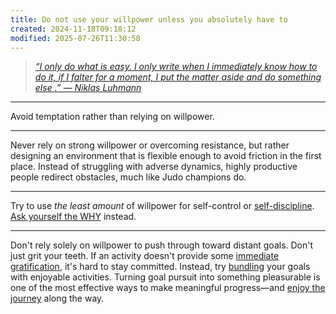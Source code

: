 ```yaml
---
title: Do not use your willpower unless you absolutely have to
created: 2024-11-18T09:18:12
modified: 2025-07-26T11:30:58
---
```


> _[“I only do what is easy. I only write when I immediately know how to do it, if I falter for a moment, I put the matter aside and do something else .” — Niklas Luhmann](https://www.soenkeahrens.de/en/takesmartnotes)_

---

Avoid temptation rather than relying on willpower.

---

Never rely on strong willpower or overcoming resistance, but rather designing an environment that is flexible enough to avoid friction in the first place. Instead of struggling with adverse dynamics, highly productive people redirect obstacles, much like Judo champions do.

---

Try to use _the least amount_ of willpower for self-control or [self-discipline](discipline-equals-freedom.md). [Ask yourself the WHY](Why%20We%20Exist.md) instead.

---

Don't rely solely on willpower to push through toward distant goals. Don't just grit your teeth. If an activity doesn't provide some [immediate gratification](instant-gratification.md), it's hard to stay committed. Instead, try [bundling](Temptation%20Bundling.md) your goals with enjoyable activities. Turning goal pursuit into something pleasurable is one of the most effective ways to make meaningful progress—and [enjoy the journey](Journey%20over%20destination.md) along the way.
